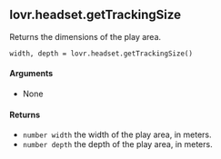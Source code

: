 lovr.headset.getTrackingSize
---

Returns the dimensions of the play area.

    width, depth = lovr.headset.getTrackingSize()

#### Arguments

- None

#### Returns

- `number width` the width of the play area, in meters.
- `number depth` the depth of the play area, in meters.
